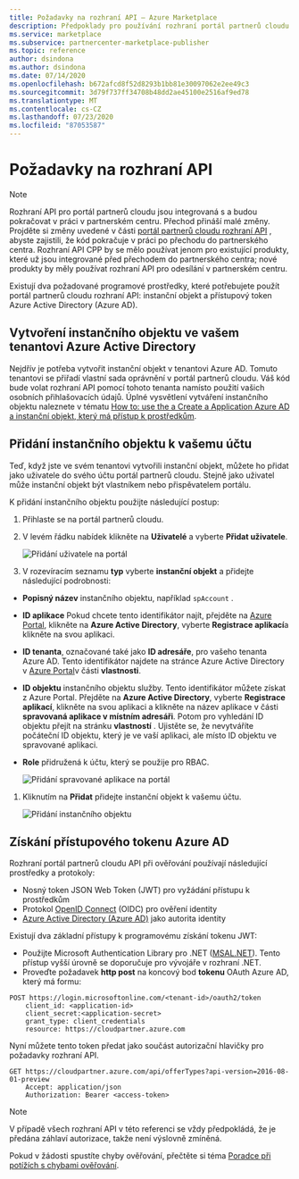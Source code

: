 ```yaml
---
title: Požadavky na rozhraní API – Azure Marketplace
description: Předpoklady pro používání rozhraní portál partnerů cloudu API
ms.service: marketplace
ms.subservice: partnercenter-marketplace-publisher
ms.topic: reference
author: dsindona
ms.author: dsindona
ms.date: 07/14/2020
ms.openlocfilehash: b672afcd8f52d8293b1bb81e30097062e2ee49c3
ms.sourcegitcommit: 3d79f737ff34708b48dd2ae45100e2516af9ed78
ms.translationtype: MT
ms.contentlocale: cs-CZ
ms.lasthandoff: 07/23/2020
ms.locfileid: "87053587"
---
```

<a name="api-prerequisites"></a>Požadavky na rozhraní API
================

> [!NOTE]
> Rozhraní API pro portál partnerů cloudu jsou integrovaná s a budou pokračovat v práci v partnerském centru. Přechod přináší malé změny. Projděte si změny uvedené v části [portál partnerů cloudu rozhraní API](./cloud-partner-portal-api-overview.md) , abyste zajistili, že kód pokračuje v práci po přechodu do partnerského centra. Rozhraní API CPP by se mělo používat jenom pro existující produkty, které už jsou integrované před přechodem do partnerského centra; nové produkty by měly používat rozhraní API pro odesílání v partnerském centru.

Existují dva požadované programové prostředky, které potřebujete použít portál partnerů cloudu rozhraní API: instanční objekt a přístupový token Azure Active Directory (Azure AD).


<a name="create-a-service-principal-in-your-azure-active-directory-tenant"></a>Vytvoření instančního objektu ve vašem tenantovi Azure Active Directory
----------------------------------------------------------------

Nejdřív je potřeba vytvořit instanční objekt v tenantovi Azure AD. Tomuto tenantovi se přiřadí vlastní sada oprávnění v portál partnerů cloudu. Váš kód bude volat rozhraní API pomocí tohoto tenanta namísto použití vašich osobních přihlašovacích údajů.  Úplné vysvětlení vytváření instančního objektu naleznete v tématu [How to: use the a Create a Application Azure AD a instanční objekt, který má přístup k prostředkům](../active-directory/develop/howto-create-service-principal-portal.md).


<a name="add-the-service-principal-to-your-account"></a>Přidání instančního objektu k vašemu účtu
-----------------------------------------

Teď, když jste ve svém tenantovi vytvořili instanční objekt, můžete ho přidat jako uživatele do svého účtu portál partnerů cloudu. Stejně jako uživatel může instanční objekt být vlastníkem nebo přispěvatelem portálu.

K přidání instančního objektu použijte následující postup:

1. Přihlaste se na portál partnerů cloudu. 
2. V levém řádku nabídek klikněte na **Uživatelé** a vyberte **Přidat uživatele**.

   ![Přidání uživatele na portál](./media/cloud-partner-portal-api-prerequisites/add-user.jpg)

3. V rozevíracím seznamu **typ** vyberte **instanční objekt** a přidejte následující podrobnosti:

-   **Popisný název** instančního objektu, například `spAccount` .
-   **ID aplikace** Pokud chcete tento identifikátor najít, přejděte na [Azure Portal](https://portal.azure.com), klikněte na **Azure Active Directory**, vyberte **Registrace aplikací**a klikněte na svou aplikaci.
-   **ID tenanta**, označované také jako **ID adresáře**, pro vašeho tenanta Azure AD. Tento identifikátor najdete na stránce Azure Active Directory v [Azure Portal](https://portal.azure.com)v části **vlastnosti**.
-   **ID objektu** instančního objektu služby. Tento identifikátor můžete získat z Azure Portal. Přejděte na **Azure Active Directory**, vyberte **Registrace aplikací**, klikněte na svou aplikaci a klikněte na název aplikace v části **spravovaná aplikace v místním adresáři**. Potom pro vyhledání ID objektu přejít na stránku **vlastností** . Ujistěte se, že nevytváříte počáteční ID objektu, který je ve vaší aplikaci, ale místo ID objektu ve spravované aplikaci.
-   **Role** přidružená k účtu, který se použije pro RBAC.

     ![Přidání spravované aplikace na portál](./media/cloud-partner-portal-api-prerequisites/managed-app.png)

1. Kliknutím na **Přidat** přidejte instanční objekt k vašemu účtu.

   ![Přidání instančního objektu](./media/cloud-partner-portal-api-prerequisites/add-service-principal.jpg)


<a name="get-an-azure-ad-access-token"></a>Získání přístupového tokenu Azure AD
----------------------------

Rozhraní portál partnerů cloudu API při ověřování používají následující prostředky a protokoly:

- Nosný token JSON Web Token (JWT) pro vyžádání přístupu k prostředkům
- Protokol [OpenID Connect](https://openid.net/connect/) (OIDC) pro ověření identity
- [Azure Active Directory (Azure AD)](../active-directory/fundamentals/active-directory-whatis.md) jako autorita identity

Existují dva základní přístupy k programovému získání tokenu JWT:

- Použijte Microsoft Authentication Library pro .NET ([MSAL.NET](https://github.com/AzureAD/microsoft-authentication-library-for-dotnet)).  Tento přístup vyšší úrovně se doporučuje pro vývojáře v rozhraní .NET. 
- Proveďte požadavek **http post** na koncový bod **tokenu** OAuth Azure AD, který má formu:

``` HTTP
POST https://login.microsoftonline.com/<tenant-id>/oauth2/token
    client_id: <application-id>
    client_secret:<application-secret>
    grant_type: client_credentials
    resource: https://cloudpartner.azure.com
```

Nyní můžete tento token předat jako součást autorizační hlavičky pro požadavky rozhraní API.

``` HTTP
GET https://cloudpartner.azure.com/api/offerTypes?api-version=2016-08-01-preview 
    Accept: application/json
    Authorization: Bearer <access-token>
```
> [!NOTE]
> V případě všech rozhraní API v této referenci se vždy předpokládá, že je předána záhlaví autorizace, takže není výslovně zmíněná.

Pokud v žádosti spustíte chyby ověřování, přečtěte si téma [Poradce při potížích s chybami ověřování](./cloud-partner-portal-api-troubleshooting-authentication-errors.md).
